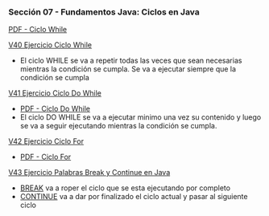 ### Sección 07 - Fundamentos Java: Ciclos en Java
[PDF - Ciclo While](Apuntes/06-01-CicloWhile-CFJ.pdf)

[V40 Ejercicio Ciclo While](V40_Ejercicio_Ciclo_While/src/v40_ejercicio_ciclo_while/V40_Ejercicio_Ciclo_While.java)
- El ciclo WHILE se va a repetir todas las veces que sean necesarias mientras la
condición se cumpla.
Se va a ejecutar siempre que la condición se cumpla

[V41 Ejercicio Ciclo Do While](V41_Ejercicio_Ciclo_Do_While/src/v41_ejercicio_ciclo_do_while/V41_Ejercicio_Ciclo_Do_While.java)
- [PDF - Ciclo Do While](Apuntes/06-02-CicloDoWhile-CFJ.pdf)
- El ciclo DO WHILE se va a ejecutar minimo una vez su contenido y luego
se va a seguir ejecutando mientras la condición se cumpla. 

[V42 Ejercicio Ciclo For](V42_Ejercicio_Ciclo_For/src/v42_ejercicio_ciclo_for/V42_Ejercicio_Ciclo_For.java)
- [PDF - Ciclo For](Apuntes/06-03-CicloFor-CFJ.pdf)

[V43 Ejercicio Palabras Break y Continue en Java]()
- [BREAK](V43_Ejercicio_Palabra_Break_Continue/src/Ejemplos/E01_Break.java) va a roper el ciclo que se esta ejecutando por completo
- [CONTINUE](V43_Ejercicio_Palabra_Break_Continue/src/Ejemplos/E02_Continue.java) va a dar por finalizado el ciclo actual y pasar al siguiente ciclo